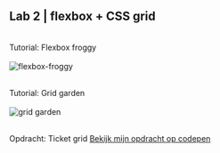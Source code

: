 ## Lab 2 | flexbox + CSS grid
  
  <br>Tutorial: Flexbox froggy<br><br>
  ![flexbox-froggy](https://github.com/abuijzen/2imd-webtech3-portfolio/blob/master/lab2-flexbox-grid/Flexbox-froggy-check.png)
 
 
  
  <br>Tutorial: Grid garden<br><br>
  ![grid garden](https://github.com/abuijzen/2imd-webtech3-portfolio/blob/master/lab2-flexbox-grid/grid-garden.png)
<br><br>

Opdracht: Ticket grid
[Bekijk mijn opdracht op codepen](https://codepen.io/abuijzen/pen/wOyEBE)
